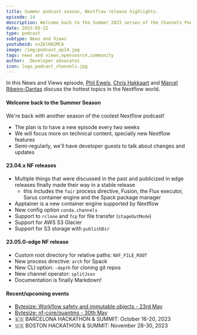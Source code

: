 ```yaml
---
title: Summer podcast season, Nextflow release highlights.
episode: 14
description: Welcome back to the Summer 2023 series of the Channels Podcast!  In this episode we kick things off with some of the highlights from the latest Nextflow releases. There were a lot of goodies in there..
date: 2023-05-22
type: podcast
subtype: News and Views
youtubeid: oxZblH02MCA
image: /img/podcast_ep14.jpg
tags: news and views,opensource,community
author:  Developer advocates
icon: logo_podcast_channels.jpg
---
```


In this News and Views episode, [Phil Ewels](https://twitter.com/tallphil), [Chris Hakkaart](https://twitter.com/chris_hakk) and [Marcel Ribeiro-Dantas](https://twitter.com/mribeirodantas) discuss the hottest topics in the Nextflow world.

<!-- end-archive-description -->

#### Welcome back to the Summer Season

We're back with another season of the coolest Nextflow podcast!
- The plan is to have a new episode every two weeks
- We will focus more on technical content, specially new Nextflow features
- Semi-regularly, we'll have developer guests to talk about changes and updates

#### 23.04.x NF releases

- Multiple things that were discussed in the past and publicized in edge releases finally made their way in a stable release
    - this includes the `fair` process directive, Fusion, the Flux executor, Sarus container engine and the Spack package manager
- Apptainer is a new container engine supported by Nextflow
- New config option `conda.channels`
- Support to `rclone` and `fcp` for file transfer (`stageOutMode`)
- Support for AWS S3 Glacier
- Support for S3 storage with `publishDir`

#### 23.05.0-edge NF release

- Custom root directory for relative paths: `NXF_FILE_ROOT`
- New process directive: `arch` for Spack
- New CLI option: `-depth` for cloning git repos
- New channel operator: `splitJson`
- Documentation is finally Markdown!

#### Recent/upcoming events

- [Bytesize: Workflow safety and immutable objects - 23rd May](https://nf-co.re/events/2023/bytesize_workflow_safety)
- [Bytesize: nf-core/quantms - 30th May](https://nf-co.re/events/2023/bytesize_quantms)
- 🇪🇸 BARCELONA HACKATHON & SUMMIT: October 16-20, 2023
- 🇺🇸 BOSTON HACKATHON & SUMMIT: November 28-30, 2023
